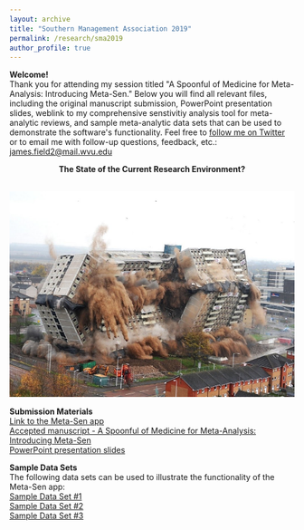```yaml
---
layout: archive
title: "Southern Management Association 2019"
permalink: /research/sma2019
author_profile: true
---
```


<b>Welcome!</b><br>
Thank you for attending my session titled "A Spoonful of Medicine for Meta-Analysis: Introducing Meta-Sen." Below you will find all relevant files, including the original manuscript submission, PowerPoint presentation slides, weblink to my comprehensive senstivitiy analysis tool for meta-analytic reviews, and sample meta-analytic data sets that can be used to demonstrate the software's functionality. Feel free to <a href="https://twitter.com/fieldjamie?lang=en">follow me on Twitter</a> or to email me with follow-up questions, feedback, etc.: <a href = "mailto: james.field2@mail.wvu.edu">james.field2@mail.wvu.edu</a> <br>

<center><b>The State of the Current Research Environment?</b></center><br>
<p><img src= '/images/Implosion.png'></p>

<b>Submission Materials</b><br>
<a href="https://metasen.shinyapps.io/gen1/">Link to the Meta-Sen app</a>
<br>
<a href="http://jamiefield.github.io/files/Introducing Meta-Sen_SMA2019_SUBMITTED.pdf?dl=0">Accepted manuscript - A Spoonful of Medicine for Meta-Analysis: Introducing Meta-Sen</a>
<br>
<a href="http://jamiefield.github.io/files/SMA_2019_MetaSen.pdf?dl=0">PowerPoint presentation slides</a>

<b>Sample Data Sets</b><br>
The following data sets can be used to illustrate the functionality of the Meta-Sen app:<br>
<a href="http://jamiefield.github.io/files/Sample Data Set #1.csv?dl=0">Sample Data Set #1</a><br>
<a href="http://jamiefield.github.io/files/Sample Data Set #2.csv?dl=0">Sample Data Set #2</a><br>
<a href="http://jamiefield.github.io/files/Sample Data Set #3.csv?dl=0">Sample Data Set #3</a><br>
